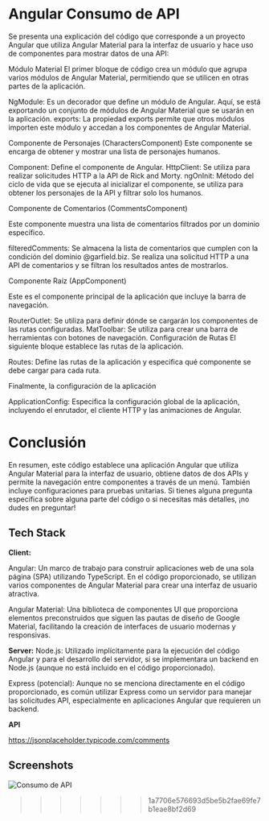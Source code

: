 
# Angular Consumo de API

Se presenta una explicación del código  que corresponde a un proyecto Angular que utiliza Angular Material para la interfaz de usuario y hace uso de componentes para mostrar datos de una API:

Módulo Material
El primer bloque de código crea un módulo que agrupa varios módulos de Angular Material, permitiendo que se utilicen en otras partes de la aplicación.

NgModule: Es un decorador que define un módulo de Angular. Aquí, se está exportando un conjunto de módulos de Angular Material que se usarán en la aplicación.
exports: La propiedad exports permite que otros módulos importen este módulo y accedan a los componentes de Angular Material.

Componente de Personajes (CharactersComponent)
Este componente se encarga de obtener y mostrar una lista de personajes humanos.

Component: Define el componente de Angular.
HttpClient: Se utiliza para realizar solicitudes HTTP a la API de Rick and Morty.
ngOnInit: Método del ciclo de vida que se ejecuta al inicializar el componente, se utiliza para obtener los personajes de la API y filtrar solo los humanos.

Componente de Comentarios (CommentsComponent)

Este componente muestra una lista de comentarios filtrados por un dominio específico.

filteredComments: Se almacena la lista de comentarios que cumplen con la condición del dominio @garfield.biz.
Se realiza una solicitud HTTP a una API de comentarios y se filtran los resultados antes de mostrarlos.

Componente Raíz (AppComponent)

Este es el componente principal de la aplicación que incluye la barra de navegación.

RouterOutlet: Se utiliza para definir dónde se cargarán los componentes de las rutas configuradas.
MatToolbar: Se utiliza para crear una barra de herramientas con botones de navegación.
Configuración de Rutas
El siguiente bloque establece las rutas de la aplicación.

Routes: Define las rutas de la aplicación y especifica qué componente se debe cargar para cada ruta.

Finalmente, la configuración de la aplicación

ApplicationConfig: Especifica la configuración global de la aplicación, incluyendo el enrutador, el cliente HTTP y las animaciones de Angular.

# Conclusión

En resumen, este código establece una aplicación Angular que utiliza Angular Material para la interfaz de usuario, obtiene datos de dos APIs y permite la navegación entre componentes a través de un menú. También incluye configuraciones para pruebas unitarias. Si tienes alguna pregunta específica sobre alguna parte del código o si necesitas más detalles, ¡no dudes en preguntar!
## Tech Stack

**Client:**

Angular: Un marco de trabajo para construir aplicaciones web de una sola página (SPA) utilizando TypeScript. En el código proporcionado, se utilizan varios componentes de Angular Material para crear una interfaz de usuario atractiva.

Angular Material: Una biblioteca de componentes UI que proporciona elementos preconstruidos que siguen las pautas de diseño de Google Material, facilitando la creación de interfaces de usuario modernas y responsivas.

**Server:**
Node.js: Utilizado implícitamente para la ejecución del código Angular y para el desarrollo del servidor, si se implementara un backend en Node.js (aunque no está incluido en el código proporcionado).

Express (potencial): Aunque no se menciona directamente en el código proporcionado, es común utilizar Express como un servidor para manejar las solicitudes API, especialmente en aplicaciones Angular que requieren un backend.

**API**

https://jsonplaceholder.typicode.com/comments


## Screenshots

![Consumo de API](DAWII_T3_HUAMANCHUMO_CORTAVIARTE_MANUEL_ALEJANDRO/src/img/Api.png.)


>>>>>>> 1a7706e576693d5be5b2fae69fe7b1eae8bf2d69
